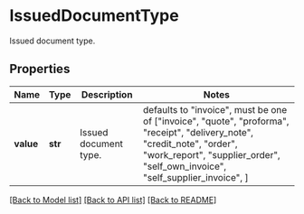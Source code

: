 # IssuedDocumentType

Issued document type.

## Properties
Name | Type | Description | Notes
------------ | ------------- | ------------- | -------------
**value** | **str** | Issued document type. | defaults to "invoice",  must be one of ["invoice", "quote", "proforma", "receipt", "delivery_note", "credit_note", "order", "work_report", "supplier_order", "self_own_invoice", "self_supplier_invoice", ]

[[Back to Model list]](../README.md#documentation-for-models) [[Back to API list]](../README.md#documentation-for-api-endpoints) [[Back to README]](../README.md)


